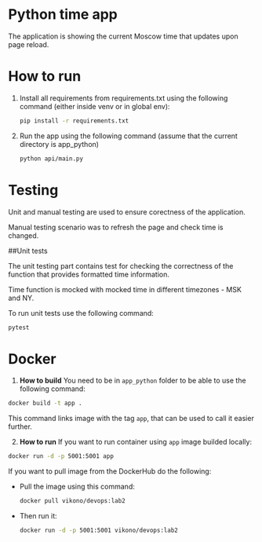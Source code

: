# Python time app

The application is showing the current Moscow time that updates upon page reload.

# How to run
1. Install all requirements from requirements.txt using the following command (either inside venv or in global env):
   ```bash
   pip install -r requirements.txt
   ```
2. Run the app using the following command (assume that the current directory is app_python)
   ```bash
   python api/main.py
   ```

# Testing
Unit and manual testing are used to ensure corectness of the application. 

Manual testing scenario was to refresh the page and check time is changed.

##Unit tests

The unit testing part contains test for checking the correctness of the function that provides formatted time information. 

Time function is mocked with mocked time in different timezones - MSK and NY.

To run unit tests use the following command:
```bash
pytest
```

# Docker

1. **How to build**
You need to be in `app_python` folder to be able to use the following command:
```bash
docker build -t app .
```
This command links image with the tag `app`, that can be used to call it easier further.

2. **How to run**
If you want to run container using `app` image builded locally:
```bash
docker run -d -p 5001:5001 app
```

If you want to pull image from the DockerHub do the following:
- Pull the image using this command:
   ```bash 
   docker pull vikono/devops:lab2
   ```
- Then run it:
   ```bash
   docker run -d -p 5001:5001 vikono/devops:lab2
   ```
